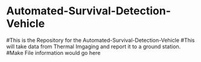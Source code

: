 # Automated-Survival-Detection-Vehicle
#This is the Repository for the Automated-Survival-Detection-Vehicle
#This will take data from Thermal Imgaging and report it to a ground station.
#Make File information would go here